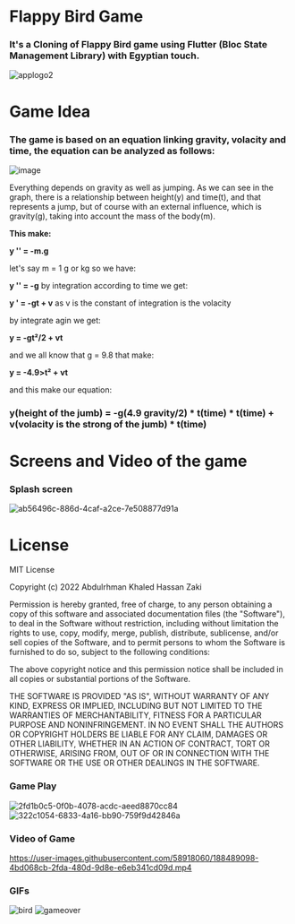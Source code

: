 # Flappy Bird Game
### It's a Cloning of Flappy Bird game using Flutter (Bloc State Management Library) with Egyptian touch.
![applogo2](https://user-images.githubusercontent.com/58918060/188484031-128a1a7a-198f-412d-84c4-794f80fd4bcc.png)
# Game Idea
### The game is based on an equation linking gravity, volacity and time, the equation can be analyzed as follows:
![image](https://user-images.githubusercontent.com/58918060/188485587-1a7a15ab-7c8b-412f-b816-87c4f6afebef.png)

Everything depends on gravity as well as jumping. As we can see in the graph, there is a relationship between height(y) and time(t), and that represents a jump, but of course with an external influence, which is gravity(g), taking into account the mass of the body(m).

**This make:**

**y '' = -m.g**

let's say m = 1 g or kg so we have:

**y '' = -g** by integration according to time we get:

**y ' = -gt + v** as v is the constant of integration is the volacity

by integrate agin we get:

**y = -gt²/2 + vt**

and we all know that g = 9.8 that make:

**y = -4.9>t² + vt**

and this make our equation:

### y(height of the jumb) = -g(4.9 gravity/2) * t(time) * t(time) + v(volacity is the strong of the jumb) * t(time)

# Screens and Video of the game
### Splash screen
![ab56496c-886d-4caf-a2ce-7e508877d91a](https://user-images.githubusercontent.com/58918060/188489012-8c1235d8-1494-4188-90af-0d716dad4d6a.jpg)

# License

MIT License

Copyright (c) 2022 Abdulrhman Khaled Hassan Zaki

Permission is hereby granted, free of charge, to any person obtaining a copy
of this software and associated documentation files (the "Software"), to deal
in the Software without restriction, including without limitation the rights
to use, copy, modify, merge, publish, distribute, sublicense, and/or sell
copies of the Software, and to permit persons to whom the Software is
furnished to do so, subject to the following conditions:

The above copyright notice and this permission notice shall be included in all
copies or substantial portions of the Software.

THE SOFTWARE IS PROVIDED "AS IS", WITHOUT WARRANTY OF ANY KIND, EXPRESS OR
IMPLIED, INCLUDING BUT NOT LIMITED TO THE WARRANTIES OF MERCHANTABILITY,
FITNESS FOR A PARTICULAR PURPOSE AND NONINFRINGEMENT. IN NO EVENT SHALL THE
AUTHORS OR COPYRIGHT HOLDERS BE LIABLE FOR ANY CLAIM, DAMAGES OR OTHER
LIABILITY, WHETHER IN AN ACTION OF CONTRACT, TORT OR OTHERWISE, ARISING FROM,
OUT OF OR IN CONNECTION WITH THE SOFTWARE OR THE USE OR OTHER DEALINGS IN THE
SOFTWARE.


### Game Play
![2fd1b0c5-0f0b-4078-acdc-aeed8870cc84](https://user-images.githubusercontent.com/58918060/188489033-ff2ad24e-45bd-4e79-81d4-f8c79db3a543.jpg)
![322c1054-6833-4a16-bb90-759f9d42846a](https://user-images.githubusercontent.com/58918060/188489040-47803f21-b7ab-4b02-a15f-cac531f6f2b0.jpg)

### Video of Game
https://user-images.githubusercontent.com/58918060/188489098-4bd068cb-2fda-480d-9d8e-e6eb341cd09d.mp4

### GIFs
![bird](https://user-images.githubusercontent.com/58918060/188489160-2ae0697a-d9aa-4a6b-9509-c004991fb617.gif)
![gameover](https://user-images.githubusercontent.com/58918060/188489164-0eb2db13-d3c2-45da-a9da-a316b3562b97.gif)









